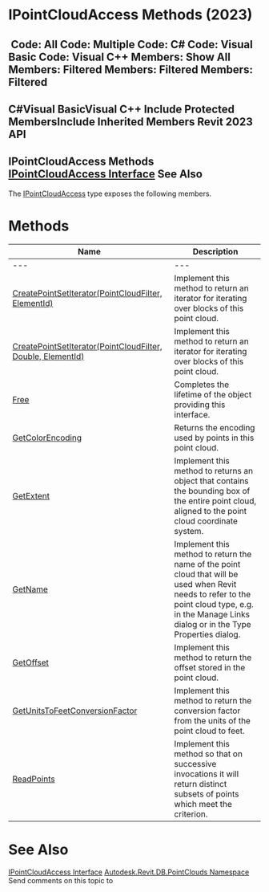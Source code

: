 # IPointCloudAccess Methods (2023)

﻿
 Code: All Code: Multiple Code: C# Code: Visual Basic Code: Visual C++  Members: Show All Members: Filtered Members: Filtered Members: Filtered   
---  
C#Visual BasicVisual C++
Include Protected MembersInclude Inherited Members
Revit 2023 API  
---  
IPointCloudAccess Methods  
[IPointCloudAccess Interface](d5e8d1d7-9375-ce6b-ff4f-6d4764c92736.md "IPointCloudAccess Interface") See Also  
---  
The [IPointCloudAccess](d5e8d1d7-9375-ce6b-ff4f-6d4764c92736.md "IPointCloudAccess Interface") type exposes the following members.
# Methods
| Name | Description |
| --- | --- |
| --- | --- | --- |
| [CreatePointSetIterator(PointCloudFilter, ElementId)](3e5c8c80-64ae-77f0-90de-c3b61a78b9f3.md "CreatePointSetIterator Method \(PointCloudFilter, ElementId\)") | Implement this method to return an iterator for iterating over blocks of this point cloud. |
| [CreatePointSetIterator(PointCloudFilter, Double, ElementId)](c548e4cd-086b-f207-ab9e-349e9d4a161a.md "CreatePointSetIterator Method \(PointCloudFilter, Double, ElementId\)") | Implement this method to return an iterator for iterating over blocks of this point cloud. |
| [Free](ef327efa-040b-8a37-079a-0481d8cc690a.md "Free Method") | Completes the lifetime of the object providing this interface. |
| [GetColorEncoding](840dee73-07b4-dc15-227c-1a93ac277b0c.md "GetColorEncoding Method") | Returns the encoding used by points in this point cloud. |
| [GetExtent](4b6ac759-a92f-6812-8451-027725654e61.md "GetExtent Method") | Implement this method to returns an object that contains the bounding box of the entire point cloud, aligned to the point cloud coordinate system. |
| [GetName](896650d1-884d-0b9a-d78d-42f36cc2633b.md "GetName Method") | Implement this method to return the name of the point cloud that will be used when Revit needs to refer to the point cloud type, e.g. in the Manage Links dialog or in the Type Properties dialog. |
| [GetOffset](2e4e45b2-b368-dad8-9dc4-dedb4cddbd0c.md "GetOffset Method") | Implement this method to return the offset stored in the point cloud. |
| [GetUnitsToFeetConversionFactor](f300cafd-1380-8358-1abb-99373506eb02.md "GetUnitsToFeetConversionFactor Method") | Implement this method to return the conversion factor from the units of the point cloud to feet. |
| [ReadPoints](6179b595-b765-c575-c456-2eabb742418f.md "ReadPoints Method") | Implement this method so that on successive invocations it will return distinct subsets of points which meet the criterion. |

# See Also
[IPointCloudAccess Interface](d5e8d1d7-9375-ce6b-ff4f-6d4764c92736.md "IPointCloudAccess Interface")
[Autodesk.Revit.DB.PointClouds Namespace](5974062a-47d4-c7bb-16f2-d5dd193bd170.md "Autodesk.Revit.DB.PointClouds Namespace")
Send comments on this topic to 